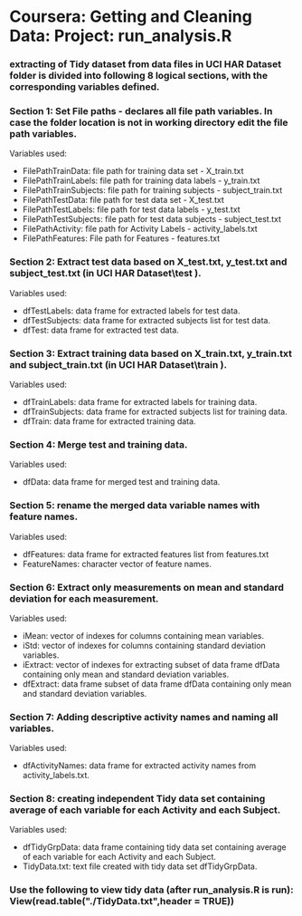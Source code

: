 # Coursera: Getting and Cleaning Data: Project: run_analysis.R
### extracting of Tidy dataset from data files in UCI HAR Dataset folder is divided into following 8 logical sections, with the corresponding variables defined.

### Section 1: Set File paths - declares all file path variables. In case the folder location is not in working directory edit the file path variables.  
Variables used:
* FilePathTrainData: file path for training data set - X_train.txt
* FilePathTrainLabels: file path for training data labels - y_train.txt
* FilePathTrainSubjects: file path for training subjects - subject_train.txt
* FilePathTestData: file path for test data set - X_test.txt
* FilePathTestLabels: file path for test data labels - y_test.txt
* FilePathTestSubjects: file path for test data subjects - subject_test.txt
* FilePathActivity: file path for Activity Labels - activity_labels.txt
* FilePathFeatures: File path for Features - features.txt

### Section 2: Extract test data based on X_test.txt, y_test.txt and subject_test.txt (in UCI HAR Dataset\test ).
Variables used:
* dfTestLabels: data frame for extracted labels for test data.
* dfTestSubjects: data frame for extracted subjects list for test data.
* dfTest: data frame for extracted test data.

### Section 3: Extract training data based on X_train.txt, y_train.txt and subject_train.txt (in UCI HAR Dataset\train ).
Variables used:
* dfTrainLabels: data frame for extracted labels for training data.
* dfTrainSubjects: data frame for extracted subjects list for training data.
* dfTrain: data frame for extracted training data.

### Section 4: Merge test and training data.
Variables used:
* dfData: data frame for merged test and training data.

### Section 5: rename the merged data variable names with feature names.
Variables used:
* dfFeatures: data frame for extracted features list from features.txt
* FeatureNames: character vector of feature names.

### Section 6: Extract only measurements on mean and standard deviation for each measurement.
Variables used:
* iMean: vector of indexes for columns containing mean variables.
* iStd: vector of indexes for columns containing standard deviation variables.
* iExtract: vector of indexes for extracting subset of data frame dfData containing only mean and standard deviation variables.
* dfExtract: data frame subset of data frame dfData containing only mean and standard deviation variables.

### Section 7: Adding descriptive activity names and naming all variables.
Variables used:
* dfActivityNames: data frame for extracted activity names from activity_labels.txt.

### Section 8: creating independent Tidy data set containing average of each variable for each Activity and each Subject.
Variables used:
* dfTidyGrpData: data frame containing tidy data set containing average of each variable for each Activity and each Subject.
* TidyData.txt: text file created with tidy data set dfTidyGrpData.

### Use the following to view tidy data (after run_analysis.R is run): View(read.table("./TidyData.txt",header = TRUE))
